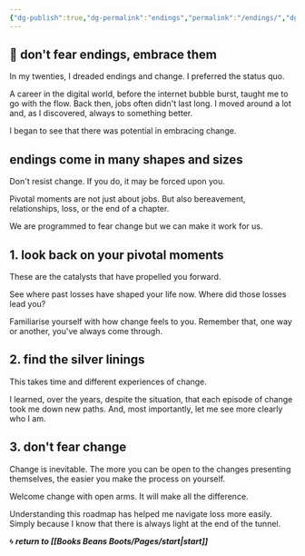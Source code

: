 ```yaml
---
{"dg-publish":true,"dg-permalink":"endings","permalink":"/endings/","dgHomeLink":true,"dgPassFrontmatter":false}
---
```



## 🌿 don't fear endings, embrace them

In my twenties, I dreaded endings and change. I preferred the status quo.

A career in the digital world, before the internet bubble burst, taught me to go with the flow. Back then, jobs often didn't last long. I moved around a lot and, as I discovered, always to something better.

I began to see that there was potential in embracing change.

## endings come in many shapes and sizes

Don't resist change. If you do, it may be forced upon you.

Pivotal moments are not just about jobs. But also bereavement, relationships, loss, or the end of a chapter.

We are programmed to fear change but we can make it work for us.

## 1. look back on your pivotal moments

These are the catalysts that have propelled you forward.

See where past losses have shaped your life now. Where did those losses lead you?

Familiarise yourself with how change feels to you. Remember that, one way or another, you've always come through.

## 2. find the silver linings

This takes time and different experiences of change.

I learned, over the years, despite the situation, that each episode of change took me down new paths. And, most importantly, let me see more clearly who I am.

## 3. don't fear change

Change is inevitable. The more you can be open to the changes presenting themselves, the easier you make the process on yourself.

Welcome change with open arms. It will make all the difference.

Understanding this roadmap has helped me navigate loss more easily. Simply because I know that there is always light at the end of the tunnel.

🌀 ***return to [[Books Beans Boots/Pages/start|start]]***

